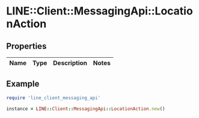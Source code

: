 # LINE::Client::MessagingApi::LocationAction

## Properties

| Name | Type | Description | Notes |
| ---- | ---- | ----------- | ----- |

## Example

```ruby
require 'line_client_messaging_api'

instance = LINE::Client::MessagingApi::LocationAction.new()
```

